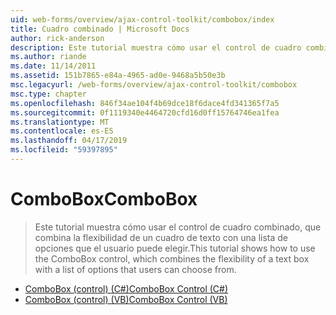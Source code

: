 ```yaml
---
uid: web-forms/overview/ajax-control-toolkit/combobox/index
title: Cuadro combinado | Microsoft Docs
author: rick-anderson
description: Este tutorial muestra cómo usar el control de cuadro combinado, que combina la flexibilidad de un cuadro de texto con una lista de opciones que el usuario puede elegir.
ms.author: riande
ms.date: 11/14/2011
ms.assetid: 151b7865-e84a-4965-ad0e-9468a5b50e3b
msc.legacyurl: /web-forms/overview/ajax-control-toolkit/combobox
msc.type: chapter
ms.openlocfilehash: 846f34ae104f4b69dce18f6dace4fd341365f7a5
ms.sourcegitcommit: 0f1119340e4464720cfd16d0ff15764746ea1fea
ms.translationtype: MT
ms.contentlocale: es-ES
ms.lasthandoff: 04/17/2019
ms.locfileid: "59397895"
---
```

# <a name="combobox"></a><span data-ttu-id="2118d-103">ComboBox</span><span class="sxs-lookup"><span data-stu-id="2118d-103">ComboBox</span></span>

> <span data-ttu-id="2118d-104">Este tutorial muestra cómo usar el control de cuadro combinado, que combina la flexibilidad de un cuadro de texto con una lista de opciones que el usuario puede elegir.</span><span class="sxs-lookup"><span data-stu-id="2118d-104">This tutorial shows how to use the ComboBox control, which combines the flexibility of a text box with a list of options that users can choose from.</span></span>


- [<span data-ttu-id="2118d-105">ComboBox (control) (C#)</span><span class="sxs-lookup"><span data-stu-id="2118d-105">ComboBox Control (C#)</span></span>](how-do-i-use-the-combobox-control-cs.md)
- [<span data-ttu-id="2118d-106">ComboBox (control) (VB)</span><span class="sxs-lookup"><span data-stu-id="2118d-106">ComboBox Control (VB)</span></span>](how-do-i-use-the-combobox-control-vb.md)
